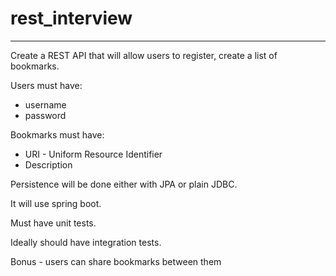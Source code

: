 # rest_interview
----------------
Create a REST API that will allow users to register, create a list of bookmarks.

Users must have:

* username
* password

Bookmarks must have:
* URI - Uniform Resource Identifier
* Description

Persistence will be done either with JPA or plain JDBC.

It will use spring boot.

Must have unit tests.

Ideally should have integration tests.

Bonus - users can share bookmarks between them
